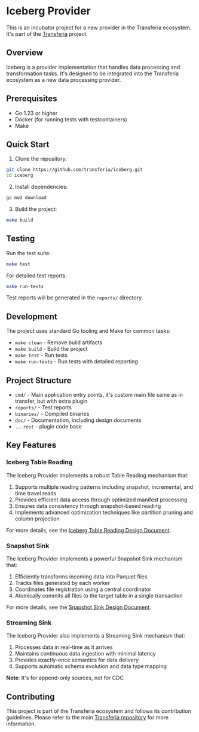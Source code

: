 # Iceberg Provider

This is an incubator project for a new provider in the Transferia ecosystem. It's part of the [Transferia](https://github.com/transferia/transferia) project.

## Overview

Iceberg is a provider implementation that handles data processing and transformation tasks. It's designed to be integrated into the Transferia ecosystem as a new data processing provider.

## Prerequisites

- Go 1.23 or higher
- Docker (for running tests with testcontainers)
- Make

## Quick Start

1. Clone the repository:
```bash
git clone https://github.com/transferia/iceberg.git
cd iceberg
```

2. Install dependencies:
```bash
go mod download
```

3. Build the project:
```bash
make build
```

## Testing

Run the test suite:
```bash
make test
```

For detailed test reports:
```bash
make run-tests
```

Test reports will be generated in the `reports/` directory.

## Development

The project uses standard Go tooling and Make for common tasks:

- `make clean` - Remove build artifacts
- `make build` - Build the project
- `make test` - Run tests
- `make run-tests` - Run tests with detailed reporting

## Project Structure

- `cmd/` - Main application entry points, it's custom main file same as in transfer, but with extra plugin
- `reports/` - Test reports
- `binaries/` - Compiled binaries
- `doc/` - Documentation, including design documents
- `...rest` - plugin code base

## Key Features

### Iceberg Table Reading

The Iceberg Provider implements a robust Table Reading mechanism that:

1. Supports multiple reading patterns including snapshot, incremental, and time travel reads
2. Provides efficient data access through optimized manifest processing
3. Ensures data consistency through snapshot-based reading
4. Implements advanced optimization techniques like partition pruning and column projection

For more details, see the [Iceberg Table Reading Design Document](doc/storage.md).

### Snapshot Sink

The Iceberg Provider implements a powerful Snapshot Sink mechanism that:

1. Efficiently transforms incoming data into Parquet files
2. Tracks files generated by each worker
3. Coordinates file registration using a central coordinator
4. Atomically commits all files to the target table in a single transaction

For more details, see the [Snapshot Sink Design Document](doc/snapshot-sink.md).

### Streaming Sink

The Iceberg Provider also implements a Streaming Sink mechanism that:

1. Processes data in real-time as it arrives
2. Maintains continuous data ingestion with minimal latency
3. Provides exactly-once semantics for data delivery
4. Supports automatic schema evolution and data type mapping

**Note**: It's for append-only sources, not for CDC

## Contributing

This project is part of the Transferia ecosystem and follows its contribution guidelines. Please refer to the main [Transferia repository](https://github.com/transferia/transferia) for more information. 